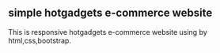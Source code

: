## simple hotgadgets e-commerce website
This is responsive hotgadgets e-commerce website using by html,css,bootstrap.
